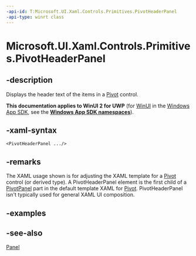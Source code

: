 ```yaml
---
-api-id: T:Microsoft.UI.Xaml.Controls.Primitives.PivotHeaderPanel
-api-type: winrt class
---
```


<!-- Class syntax.
public class PivotHeaderPanel : Windows.UI.Xaml.Controls.Canvas, Windows.UI.Xaml.Controls.Primitives.IPivotHeaderPanel
-->

# Microsoft.UI.Xaml.Controls.Primitives.PivotHeaderPanel

## -description
Displays the header text of the items in a [Pivot](../microsoft.ui.xaml.controls/pivot.md) control.

**This documentation applies to WinUI 2 for UWP** (for [WinUI](/windows/apps/winui/winui3/) in the [Windows App SDK](/windows/apps/windows-app-sdk/), see the **[Windows App SDK namespaces](/windows/windows-app-sdk/api/winrt/)**).

## -xaml-syntax
```xaml
<PivotHeaderPanel .../>
```


## -remarks
The XAML usage shown is for adjusting the XAML template for a [Pivot](../microsoft.ui.xaml.controls/pivot.md) control (or derived type). A PivotHeaderPanel element is the first child of a [PivotPanel](pivotpanel.md) part in the default template XAML for [Pivot](../microsoft.ui.xaml.controls/pivot.md). PivotHeaderPanel isn't typically used for general XAML UI composition.

## -examples

## -see-also
[Panel](../microsoft.ui.xaml.controls/panel.md)

